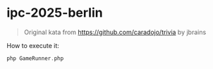 # ipc-2025-berlin

> Original kata from https://github.com/caradojo/trivia by jbrains

How to execute it: 
```php
php GameRunner.php
```
